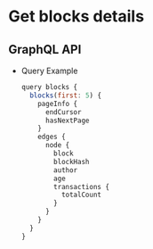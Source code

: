 
# Get blocks details

## GraphQL API

- Query Example
  ```javascript
  query blocks {
    blocks(first: 5) {
      pageInfo {
        endCursor
        hasNextPage
      }
      edges {
        node {
          block
          blockHash
          author
          age
          transactions {
            totalCount
          }
        }
      }
    }
  }
  ```
